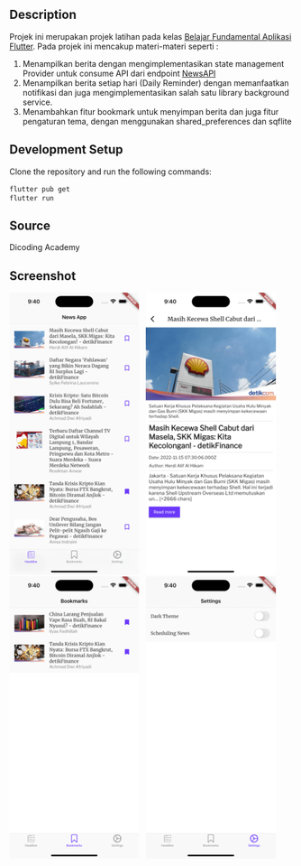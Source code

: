 ## Description

Projek ini merupakan projek latihan pada kelas [Belajar Fundamental Aplikasi Flutter](https://www.dicoding.com/academies/195). Pada projek ini mencakup materi-materi seperti :
1. Menampilkan berita dengan mengimplementasikan state management Provider untuk consume API dari endpoint [NewsAPI](https://newsapi.org/)
2. Menampilkan berita setiap hari (Daily Reminder) dengan memanfaatkan notifikasi dan juga mengimplementasikan salah satu library background service.
3. Menambahkan fitur bookmark untuk menyimpan berita dan juga fitur pengaturan tema, dengan menggunakan shared_preferences dan sqflite

## Development Setup

Clone the repository and run the following commands:

```
flutter pub get
flutter run
```

## Source

Dicoding Academy

## Screenshot

<img src="assets/screenshot/home.png" height="500em" /> &nbsp; <img src="assets/screenshot/detail.png" height="500em" /> 
<img src="assets/screenshot/bookmark.png" height="500em" /> &nbsp; <img src="assets/screenshot/setting.png" height="500em" /> 
